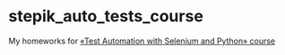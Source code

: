 # stepik_auto_tests_course
My homeworks for [«Test Automation with Selenium and Python» course](https://stepik.org/course/575/)

